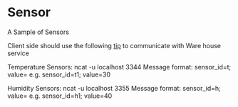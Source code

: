 # Sensor
A Sample of Sensors

Client side should use the following <a href="https://help.ubidots.com/en/articles/937233-sending-tcp-udp-packets-using-netcat#test-your-netcat-understanding-as-a-client-server"> tip</a> to communicate with Ware house service

Temperature Sensors: ncat -u localhost 3344
Message format: sensor_id=t<int value>; value=<int value> e.g. sensor_id=t1; value=30

Humidity Sensors: ncat -u localhost 3355
Message format: sensor_id=h<int value>; value=<int value> e.g. sensor_id=h1; value=40



